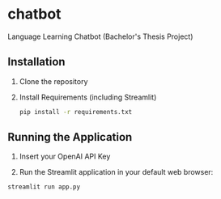 # chatbot
Language Learning Chatbot (Bachelor's Thesis Project)

## Installation

1. Clone the repository

2. Install Requirements (including Streamlit)

   ```bash
   pip install -r requirements.txt
   ```

## Running the Application

1. Insert your OpenAI API Key

2. Run the Streamlit application in your default web browser:

```bash
streamlit run app.py
```



